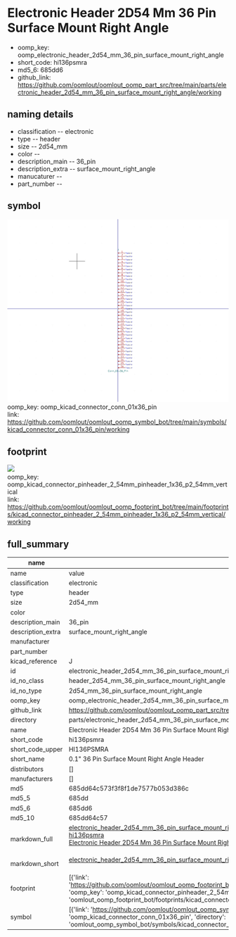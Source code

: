 # Electronic Header 2D54 Mm 36 Pin Surface Mount Right Angle

  
* oomp_key: oomp_electronic_header_2d54_mm_36_pin_surface_mount_right_angle 
* short_code: hi136psmra
* md5_6: 685dd6  
* github_link: https://github.com/oomlout/oomlout_oomp_part_src/tree/main/parts/electronic_header_2d54_mm_36_pin_surface_mount_right_angle/working  
## naming details
* classification -- electronic
* type -- header
* size -- 2d54_mm
* color -- 
* description_main -- 36_pin
* description_extra -- surface_mount_right_angle
* manucaturer -- 
* part_number -- 



## symbol

![](symbol/0/working/working_600.png)  
oomp_key: oomp_kicad_connector_conn_01x36_pin  
link: https://github.com/oomlout/oomlout_oomp_symbol_bot/tree/main/symbols/kicad_connector_conn_01x36_pin/working  

## footprint

![](footprint/0/working/working_600.png)  
oomp_key: oomp_kicad_connector_pinheader_2_54mm_pinheader_1x36_p2_54mm_vertical  
link: https://github.com/oomlout/oomlout_oomp_footprint_bot/tree/main/footprints/kicad_connector_pinheader_2_54mm_pinheader_1x36_p2_54mm_vertical/working  

## full_summary
| name | value | 
| --- | --- | 
| name | value | 
| classification | electronic | 
| type | header | 
| size | 2d54_mm | 
| color |  | 
| description_main | 36_pin | 
| description_extra | surface_mount_right_angle | 
| manufacturer |  | 
| part_number |  | 
| kicad_reference | J | 
| id | electronic_header_2d54_mm_36_pin_surface_mount_right_angle | 
| id_no_class | header_2d54_mm_36_pin_surface_mount_right_angle | 
| id_no_type | 2d54_mm_36_pin_surface_mount_right_angle | 
| oomp_key | oomp_electronic_header_2d54_mm_36_pin_surface_mount_right_angle | 
| github_link | https://github.com/oomlout/oomlout_oomp_part_src/tree/main/parts/electronic_header_2d54_mm_36_pin_surface_mount_right_angle/working | 
| directory | parts/electronic_header_2d54_mm_36_pin_surface_mount_right_angle | 
| name | Electronic Header 2D54 Mm 36 Pin Surface Mount Right Angle | 
| short_code | hi136psmra | 
| short_code_upper | HI136PSMRA | 
| short_name | 0.1" 36 Pin Surface Mount Right Angle Header | 
| distributors | [] | 
| manufacturers | [] | 
| md5 | 685dd64c573f3f8f1de7577b053d386c | 
| md5_5 | 685dd | 
| md5_6 | 685dd6 | 
| md5_10 | 685dd64c57 | 
| markdown_full | [electronic_header_2d54_mm_36_pin_surface_mount_right_angle](https://github.com/oomlout/oomlout_oomp_part_src/tree/main/parts/electronic_header_2d54_mm_36_pin_surface_mount_right_angle/working)<br>[hi136psmra](https://github.com/oomlout/oomlout_oomp_part_src/tree/main/parts/electronic_header_2d54_mm_36_pin_surface_mount_right_angle/working)<br>[Electronic Header 2D54 Mm 36 Pin Surface Mount Right Angle](https://github.com/oomlout/oomlout_oomp_part_src/tree/main/parts/electronic_header_2d54_mm_36_pin_surface_mount_right_angle/working)<br><br> | 
| markdown_short | [electronic_header_2d54_mm_36_pin_surface_mount_right_angle](https://github.com/oomlout/oomlout_oomp_part_src/tree/main/parts/electronic_header_2d54_mm_36_pin_surface_mount_right_angle/working)<br><br> | 
| footprint | [{'link': 'https://github.com/oomlout/oomlout_oomp_footprint_bot/tree/main/foootprntss/kicad_connector_pinheader_2_54mm_pinheader_1x36_p2_54mm_vertical', 'oomp_key': 'oomp_kicad_connector_pinheader_2_54mm_pinheader_1x36_p2_54mm_vertical', 'directory': 'oomlout_oomp_footprint_bot/footprints/kicad_connector_pinheader_2_54mm_pinheader_1x36_p2_54mm_vertical//working/working.kicad_mod'}] | 
| symbol | [{'link': 'https://github.com/oomlout/oomlout_oomp_symbol_bot/tree/main/symbols/kicad_connector_conn_01x36_pin', 'oomp_key': 'oomp_kicad_connector_conn_01x36_pin', 'directory': 'oomlout_oomp_symbol_bot/symbols/kicad_connector_conn_01x36_pin//working/working.kicad_sym'}] | 
